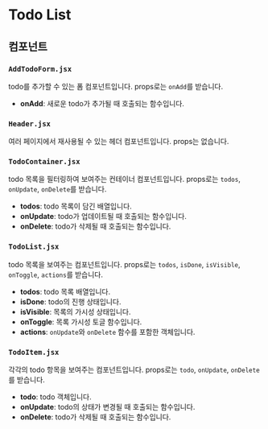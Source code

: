 # Todo List

## 컴포넌트

### `AddTodoForm.jsx`

todo를 추가할 수 있는 폼 컴포넌트입니다. props로는 `onAdd`를 받습니다.

- **onAdd**: 새로운 todo가 추가될 때 호출되는 함수입니다.

### `Header.jsx`

여러 페이지에서 재사용될 수 있는 헤더 컴포넌트입니다. props는 없습니다.

### `TodoContainer.jsx`

todo 목록을 필터링하여 보여주는 컨테이너 컴포넌트입니다. props로는 `todos`, `onUpdate`, `onDelete`를 받습니다.

- **todos**: todo 목록이 담긴 배열입니다.
- **onUpdate**: todo가 업데이트될 때 호출되는 함수입니다.
- **onDelete**: todo가 삭제될 때 호출되는 함수입니다.

### `TodoList.jsx`

todo 목록을 보여주는 컴포넌트입니다. props로는 `todos`, `isDone`, `isVisible`, `onToggle`, `actions`를 받습니다.

- **todos**: todo 목록 배열입니다.
- **isDone**: todo의 진행 상태입니다.
- **isVisible**: 목록의 가시성 상태입니다.
- **onToggle**: 목록 가시성 토글 함수입니다.
- **actions**: `onUpdate`와 `onDelete` 함수를 포함한 객체입니다.

### `TodoItem.jsx`

각각의 todo 항목을 보여주는 컴포넌트입니다. props로는 `todo`, `onUpdate`, `onDelete`를 받습니다.

- **todo**: todo 객체입니다.
- **onUpdate**: todo의 상태가 변경될 때 호출되는 함수입니다.
- **onDelete**: todo가 삭제될 때 호출되는 함수입니다.
